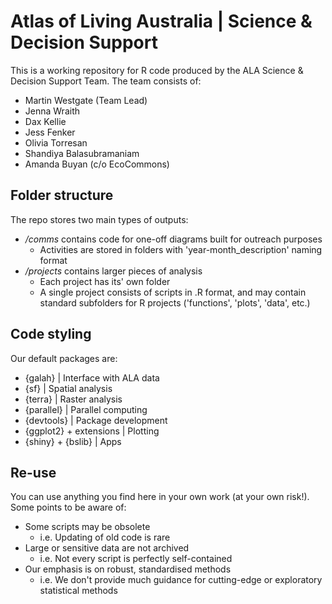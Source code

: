 # Atlas of Living Australia | Science & Decision Support
This is a working repository for R code produced by the ALA Science & Decision Support Team. The team consists of:

- Martin Westgate (Team Lead)
- Jenna Wraith
- Dax Kellie
- Jess Fenker
- Olivia Torresan
- Shandiya Balasubramaniam
- Amanda Buyan (c/o EcoCommons)

## Folder structure
The repo stores two main types of outputs:
- */comms* contains code for one-off diagrams built for outreach purposes
  - Activities are stored in folders with 'year-month_description' naming format
- */projects* contains larger pieces of analysis
  - Each project has its' own folder
  - A single project consists of scripts in .R format, and may contain standard subfolders for R projects ('functions', 'plots', 'data', etc.)

## Code styling
Our default packages are:
- {galah} | Interface with ALA data
- {sf} | Spatial analysis
- {terra} | Raster analysis
- {parallel} | Parallel computing
- {devtools} | Package development
- {ggplot2} + extensions | Plotting
- {shiny} + {bslib} | Apps

## Re-use
You can use anything you find here in your own work (at your own risk!). Some points to be aware of:

- Some scripts may be obsolete
  - i.e. Updating of old code is rare
- Large or sensitive data are not archived
  - i.e. Not every script is perfectly self-contained
- Our emphasis is on robust, standardised methods
  - i.e. We don't provide much guidance for cutting-edge or exploratory statistical methods
